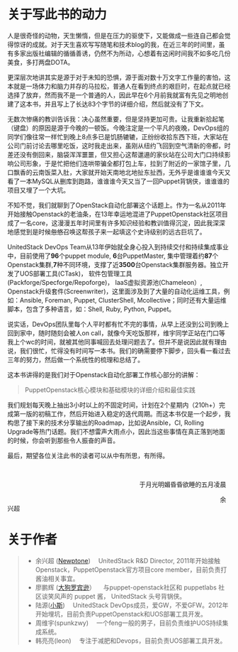 # 关于写此书的动力

人是很奇怪的动物，天生懒惰，但是在压力的驱使下，又能做成一些连自己都会觉得惊讶的成就。对于天生喜欢写写随笔和技术blog的我，在近三年的时间里，虽有多家出版社编辑的循循善诱，仍然不为所动，心想着有这闲时间我不如多吃几份美食，多打两盘DOTA。

更深层次地讲其实是源于对于未知的恐惧，源于面对数十万文字工作量的害怕，这本就是一场体力和脑力并存的马拉松，普通人在看到终点的艰巨时，在起点就已经选择了放弃，然而我不是一个普通的人，因此早在6个月前我就富有先见之明地创建了这本书，并且写上了长达83个字节的详细介绍，然后就没有了下文。

无数次惨痛的教训告诉我：决心虽然重要，但是坚持更加可贵。让我重新拾起笔（键盘）的原因是源于今晚的一顿饭。今晚注定是一个平凡的夜晚，DevOps组的同学们像往常一样忙到晚上8点多已是饥肠辘辘，正纷纷收拾东西下班，大家站在公司门前讨论去哪里吃饭，这时我走出来，虽刚从纽约飞回到空气清新的帝都，时差还没有倒回来，脑袋浑浑噩噩，但又担心这帮邋遢的家伙站在公司大门口持续影响公司形象，于是忙把他们连哄带骗全都打包上车，拉到了附近的一家馆子里，几口飘香的云南饭菜入肚，大家就开始天南地北地扯东扯西，无外乎是谁谁谁今天又看了一本MySQL从删库到跑路，谁谁谁今天又当了一回Puppet背锅侠，谁谁谁的项目又埋了一个大坑。

不知不觉，我们就聊到了OpenStack自动化部署这个话题上。作为一名从2011年开始接触Openstack的老油条，在13年幸运地混进了PuppetOpenstack社区项目成了一名core，这漫漫五年时间里有许多知识经验和教训值得沉淀，因此我深深地感觉到是时候~~忽悠~~召唤这帮孩子来一起填这个史诗级别的远古巨坑了。

UnitedStack DevOps Team从13年伊始就全身心投入到持续交付和持续集成事业中，目前使用了**96**个puppet module, **6**台PuppetMaster, 集中管理着约**87**个Openstack集群,**7**种不同环境，支撑了近**3500**台Openstack集群服务器。独立开发了UOS部署工具(CTask)， 软件包管理工具(Packforge/Specforge/Repoforge)， IaaS虚拟资源池(Chameleon）, Openstack升级套件(Screenwriter)，这里面涉及到了大量的自动化运维工具，例如：Ansible, Foreman, Puppet, ClusterShell, Mcollective；同时还有大量运维脚本，包含了多种语言，如：Shell, Ruby, Python, Puppet。

说实话，DevOps团队里每个人平时都有忙不完的事情，从早上还没到公司到晚上回到家中，随时随刻会被人on call，就像今天吃饭那样，维宇同学正站在门口等我上个wc的时间，就被其他同事喊回去处理问题去了。但并不是说因此就有理由说，我们很忙，忙得没有时间写一本书。我们的确需要停下脚步，回头看一看过去三年的努力，然后做一个系统性的梳理和总结了。

这本书讲得的是我们对于Openstack自动化部署工作核心部分的讲解：

> PuppetOpenstack核心模块和基础模块的详细介绍和最佳实践

我们规划每天晚上抽出3小时以上的不固定时间，计划在2个星期内（210h+）完成第一版的初稿工作，然后开始进入稳定的迭代周期。而这本书仅是一个起步，我构思了接下来的技术分享输出的Roadmap，比如说Ansible，CI, Rolling Upgrade等热门话题。我们不想雷声大雨点小，因此当这些事情在真正落到地面的时候，你会听到那些令人振奋的声音。

最后，期望各位关注此书的读者可以从中有所思，有所得。

<br/>

&emsp;&emsp;&emsp;&emsp;&emsp;&emsp;&emsp;&emsp;&emsp;&emsp;&emsp;&emsp;&emsp;&emsp;&emsp;&emsp;&emsp;&emsp;&emsp;&emsp;&emsp; 于月光明媚昏昏欲睡的五月凌晨

&emsp;&emsp;&emsp;&emsp;&emsp;&emsp;&emsp;&emsp;&emsp;&emsp;&emsp;&emsp;&emsp;&emsp;&emsp;&emsp;&emsp;&emsp;&emsp;&emsp;&emsp;&emsp;&emsp;&emsp;&emsp;&emsp;&emsp;&emsp;&emsp;&emsp;&emsp;&emsp;&emsp;&emsp; 余兴超


# 关于作者

> * 余兴超 ([Newptone](http://weibo.com/nupta))  &emsp;UnitedStack R&D Director, 2011年开始接触Openstack，PuppetOpenstack官方项目core member，目前负责打酱油相关事宜。
> * 廖鹏辉 ([大狗罗宾逊](http://weibo.com/aoLiii)） &emsp;与puppet-openstack社区和 puppetlabs 社区谈笑风声的 puppet 酱， UnitedStack 头号背锅侠。
> * 陆源([小斯](http://weibo.com/2294179087/profile?topnav=1&wvr=6&is_all=1))  &emsp;UnitedStack DevOps成员，爱GW，不爱GFW。2012年开始埋坑，目前负责PuppetOpenstack和UOS部署工具开发。
> * 周维宇(spunkzwy) &emsp;一个feng一般的男子，目前负责维护UOS持续集成系统。
> * 韩亮亮(leon)  &emsp;专注于减肥和Devops，目前负责UOS部署工具开发。
